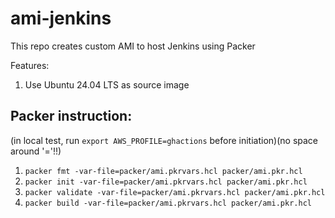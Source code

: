 # ami-jenkins
This repo creates custom AMI to host Jenkins using Packer

Features:
1. Use Ubuntu 24.04 LTS as source image

## Packer instruction:

(in local test, run `export AWS_PROFILE=ghactions` before initiation)(no space around '='!!)
1. `packer fmt -var-file=packer/ami.pkrvars.hcl packer/ami.pkr.hcl`
2. `packer init -var-file=packer/ami.pkrvars.hcl packer/ami.pkr.hcl`
3. `packer validate -var-file=packer/ami.pkrvars.hcl packer/ami.pkr.hcl`                                                            
4. `packer build -var-file=packer/ami.pkrvars.hcl packer/ami.pkr.hcl`  
